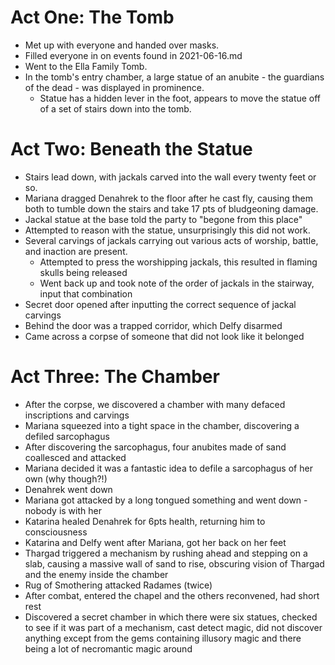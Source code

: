 # Act One: The Tomb
  
  - Met up with everyone and handed over masks.
  - Filled everyone in on events found in 2021-06-16.md
  - Went to the Ella Family Tomb.
  - In the tomb's entry chamber, a large statue of an anubite - the guardians of the dead - was displayed in prominence.
    - Statue has a hidden lever in the foot, appears to move the statue off of a set of stairs down into the tomb.

# Act Two: Beneath the Statue
  
  - Stairs lead down, with jackals carved into the wall every twenty feet or so.
  - Mariana dragged Denahrek to the floor after he cast fly, causing them both to tumble down the stairs and take 17 pts of bludgeoning damage.
  - Jackal statue at the base told the party to "begone from this place"
  - Attempted to reason with the statue, unsurprisingly this did not work.
  - Several carvings of jackals carrying out various acts of worship, battle, and inaction are present.
    - Attempted to press the worshipping jackals, this resulted in flaming skulls being released
    - Went back up and took note of the order of jackals in the stairway, input that combination
  - Secret door opened after inputting the correct sequence of jackal carvings
  - Behind the door was a trapped corridor, which Delfy disarmed
  - Came across a corpse of someone that did not look like it belonged

# Act Three: The Chamber
  
  - After the corpse, we discovered a chamber with many defaced inscriptions and carvings
  - Mariana squeezed into a tight space in the chamber, discovering a defiled sarcophagus
  - After discovering the sarcophagus, four anubites made of sand coallesced and attacked
  - Mariana decided it was a fantastic idea to defile a sarcophagus of her own (why though?!)
  - Denahrek went down
  - Mariana got attacked by a long tongued something and went down - nobody is with her
  - Katarina healed Denahrek for 6pts health, returning him to consciousness
  - Katarina and Delfy went after Mariana, got her back on her feet
  - Thargad triggered a mechanism by rushing ahead and stepping on a slab, causing a massive wall of sand to rise, obscuring vision of Thargad and the enemy inside the chamber
  - Rug of Smothering attacked Radames (twice)
  - After combat, entered the chapel and the others reconvened, had short rest
  - Discovered a secret chamber in which there were six statues, checked to see if it was part of a mechanism, cast detect magic, did not discover anything except from the gems containing illusory magic and there being a lot of necromantic magic around